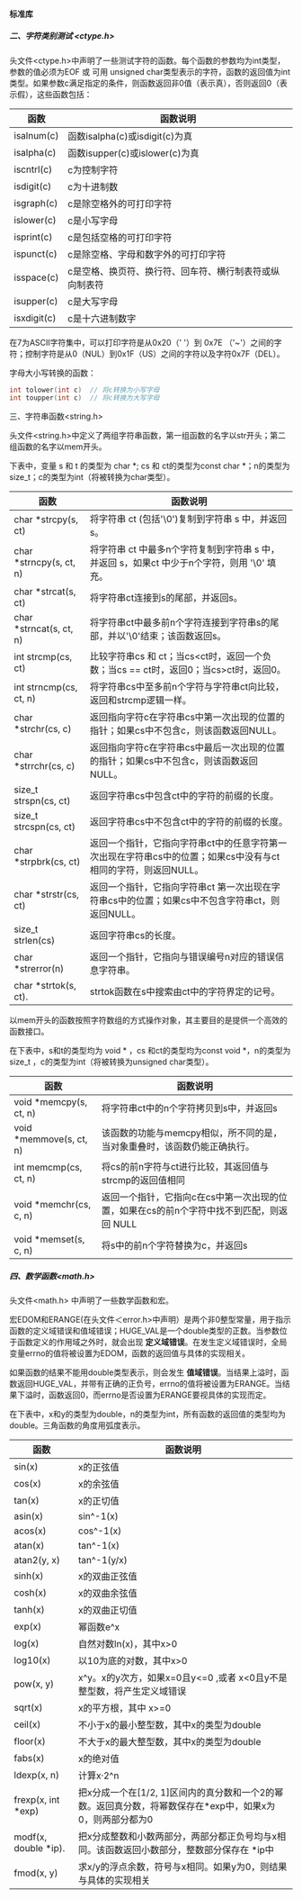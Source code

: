 #### 标准库

##### 二、字符类别测试 <ctype.h>

头文件<ctype.h>中声明了一些测试字符的函数。每个函数的参数均为int类型，参数的值必须为EOF 或 可用 unsigned char类型表示的字符，函数的返回值为int类型。如果参数c满足指定的条件，则函数返回非0值（表示真），否则返回0（表示假），这些函数包括：

| 函数        | 函数说明                                                |
| ----------- | ------------------------------------------------------- |
| isalnum(c)  | 函数isalpha(c)或isdigit(c)为真                          |
| isalpha(c)  | 函数isupper(c)或islower(c)为真                          |
| iscntrl(c)  | c为控制字符                                             |
| isdigit(c)  | c为十进制数                                             |
| isgraph(c)  | c是除空格外的可打印字符                                 |
| islower(c)  | c是小写字母                                             |
| isprint(c)  | c是包括空格的可打印字符                                 |
| ispunct(c)  | c是除空格、字母和数字外的可打印字符                     |
| isspace(c)  | c是空格、换页符、换行符、回车符、横行制表符或纵向制表符 |
| isupper(c)  | c是大写字母                                             |
| isxdigit(c) | c是十六进制数字                                         |

在7为ASCII字符集中，可以打印字符是从0x20（' '）到 0x7E （'~'）之间的字符；控制字符是从0（NUL）到0x1F（US）之间的字符以及字符0x7F（DEL）。

字母大小写转换的函数：

```c
int tolower(int c)  // 将c转换为小写字母
int toupper(int c)  // 将c转换为大写字母
```

三、字符串函数<string.h>

头文件<string.h>中定义了两组字符串函数，第一组函数的名字以str开头；第二组函数的名字以mem开头。

下表中，变量 s 和 t 的类型为 char *; cs 和 ct的类型为const char *；n的类型为size_t；c的类型为int（将被转换为char类型）。

| 函数                    | 函数说明                                                     |
| ----------------------- | ------------------------------------------------------------ |
| char *strcpy(s, ct)     | 将字符串 ct (包括'\0')复制到字符串 s 中，并返回s。           |
| char *strncpy(s, ct, n) | 将字符串 ct 中最多n个字符复制到字符串 s 中，并返回 s，如果ct 中少于n个字符，则用 '\0' 填充。 |
| char *strcat(s, ct)     | 将字符串ct连接到s的尾部，并返回s。                           |
| char *strncat(s, ct, n) | 将字符串ct中最多前n个字符连接到字符串s的尾部，并以'\0'结束；该函数返回s。 |
| int strcmp(cs, ct)      | 比较字符串cs 和 ct；当cs<ct时，返回一个负数；当cs == ct时，返回0；当cs>ct时，返回0。 |
| int strncmp(cs, ct, n)  | 将字符串cs中至多前n个字符与字符串ct向比较，返回和strcmp逻辑一样。 |
| char *strchr(cs, c)     | 返回指向字符c在字符串cs中第一次出现的位置的指针；如果cs中不包含c，则该函数返回NULL。 |
| char *strrchr(cs, c)    | 返回指向字符c在字符串cs中最后一次出现的位置的指针；如果cs中不包含c，则该函数返回NULL。 |
| size_t strspn(cs, ct)   | 返回字符串cs中包含ct中的字符的前缀的长度。                   |
| size_t strcspn(cs, ct)  | 返回字符串cs中不包含ct中的字符的前缀的长度。                 |
| char *strpbrk(cs, ct)   | 返回一个指针，它指向字符串ct中的任意字符第一次出现在字符串cs中的位置；如果cs中没有与ct相同的字符，则返回NULL。 |
| char *strstr(cs, ct)    | 返回一个指针，它指向字符串ct 第一次出现在字符串cs中的位置；如果cs中不包含字符串ct，则返回NULL。 |
| size_t strlen(cs)       | 返回字符串cs的长度。                                         |
| char *strerror(n)       | 返回一个指针，它指向与错误编号n对应的错误信息字符串。        |
| char *strtok(s, ct).    | strtok函数在s中搜索由ct中的字符界定的记号。                  |

以mem开头的函数按照字符数组的方式操作对象，其主要目的是提供一个高效的函数接口。

在下表中，s和t的类型均为 void * ，cs 和ct的类型均为const void *，n的类型为size_t ，c的类型为int（将被转换为unsigned char类型）。

| 函数                    | 函数说明                                                     |
| ----------------------- | ------------------------------------------------------------ |
| void *memcpy(s, ct, n)  | 将字符串ct中的n个字符拷贝到s中，并返回s                      |
| void *memmove(s, ct, n) | 该函数的功能与memcpy相似，所不同的是，当对象重叠时，该函数仍能正确执行。 |
| int memcmp(cs, ct, n)   | 将cs的前n字符与ct进行比较，其返回值与strcmp的返回值相同      |
| void *memchr(cs, c, n)  | 返回一个指针，它指向c在cs中第一次出现的位置，如果在cs的前n个字符中找不到匹配，则返回 NULL |
| void *memset(s, c, n)   | 将s中的前n个字符替换为c，并返回s                             |

##### 四、数学函数<math.h>

头文件<math.h> 中声明了一些数学函数和宏。

宏EDOM和ERANGE(在头文件＜error.h>中声明）是两个非0整型常量，用于指示函数的定义域错误和值域错误；HUGE_VAL是一个double类型的正数。当参数位于函数定义的作用域之外时，就会出现 **定义域错误**。在发生定义域错误时，全局变量errno的值将被设置为EDOM，函数的返回值与具体的实现相关。

如果函数的结果不能用double类型表示，则会发生 **值域错误**。当结果上溢时，函数返回HUGE_VAL，并带有正确的正负号，errno的值将被设置为ERANGE。当结果下溢时，函数返回0，而errno是否设置为ERANGE要视具体的实现而定。

在下表中，x和y的类型为double，n的类型为int，所有函数的返回值的类型均为double。三角函数的角度用弧度表示。

| 函数                 | 函数说明                                                     |
| -------------------- | ------------------------------------------------------------ |
| sin(x)               | x的正弦值                                                    |
| cos(x)               | x的余弦值                                                    |
| tan(x)               | x的正切值                                                    |
| asin(x)              | sin^-1(x)                                                    |
| acos(x)              | cos^-1(x)                                                    |
| atan(x)              | tan^-1(x)                                                    |
| atan2(y, x)          | tan^-1(y/x)                                                  |
| sinh(x)              | x的双曲正弦值                                                |
| cosh(x)              | x的双曲余弦值                                                |
| tanh(x)              | x的双曲正切值                                                |
| exp(x)               | 幂函数e^x                                                    |
| log(x)               | 自然对数ln(x)，其中x>0                                       |
| log10(x)             | 以10为底的对数，其中x>0                                      |
| pow(x, y)            | x^y。x的y次方，如果x=0且y<=0 ,或者 x<0且y不是整型数，将产生定义域错误 |
| sqrt(x)              | x的平方根，其中 x>=0                                         |
| ceil(x)              | 不小于x的最小整型数，其中x的类型为double                     |
| floor(x)             | 不大于x的最大整型数，其中x的类型为double                     |
| fabs(x)              | x的绝对值                                                    |
| ldexp(x, n)          | 计算x·2^n                                                    |
| frexp(x, int *exp)   | 把x分成一个在[1/2, 1]区间内的真分数和一个2的幂数。返回真分数，将幂数保存在*exp中，如果x为0，则两部分都为0 |
| modf(x, double *ip). | 把x分成整数和小数两部分，两部分都正负号均与x相同。该函数返回小数部分，整数部分保存在 *ip中 |
| fmod(x, y)           | 求x/y的浮点余数，符号与x相同。如果y为0，则结果与具体的实现相关 |

